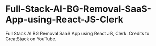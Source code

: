 # Full-Stack-AI-BG-Removal-SaaS-App-using-React-JS-Clerk
Full Stack AI BG Removal SaaS App using React JS, Clerk. Credits to GreatStack on YouTube.

